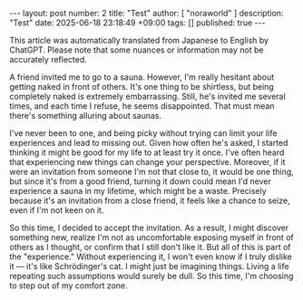 --- layout: post number: 2 title: "Test" author: [ "noraworld" ] description: "Test" date: 2025-06-18 23:18:49 +09:00 tags: [] published: true ---

This article was automatically translated from Japanese to English by ChatGPT. Please note that some nuances or information may not be accurately reflected.

A friend invited me to go to a sauna. However, I'm really hesitant about getting naked in front of others. It's one thing to be shirtless, but being completely naked is extremely embarrassing. Still, he's invited me several times, and each time I refuse, he seems disappointed. That must mean there's something alluring about saunas.

I've never been to one, and being picky without trying can limit your life experiences and lead to missing out. Given how often he's asked, I started thinking it might be good for my life to at least try it once. I've often heard that experiencing new things can change your perspective. Moreover, if it were an invitation from someone I'm not that close to, it would be one thing, but since it's from a good friend, turning it down could mean I'd never experience a sauna in my lifetime, which might be a waste. Precisely because it's an invitation from a close friend, it feels like a chance to seize, even if I'm not keen on it.

So this time, I decided to accept the invitation. As a result, I might discover something new, realize I'm not as uncomfortable exposing myself in front of others as I thought, or confirm that I still don't like it. But all of this is part of the "experience." Without experiencing it, I won't even know if I truly dislike it — it's like Schrödinger's cat. I might just be imagining things. Living a life repeating such assumptions would surely be dull. So this time, I'm choosing to step out of my comfort zone.